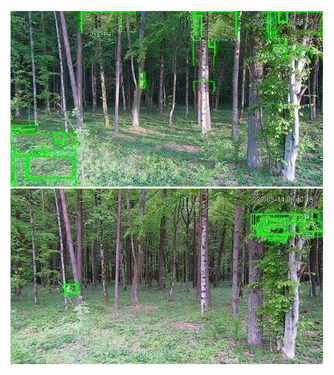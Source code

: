 ![20200514-060929-063934](in/20200514/20200514-060929-063934_0_.jpg)
![20200514-063939-070944](in/20200514/20200514-063939-070944_0_.jpg)
